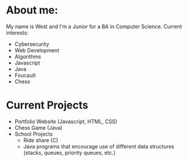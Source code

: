 # About me:
My name is West and I'm a Junior for a BA in Computer Science. Current interests: 
- Cybersecurity
- Web Development
- Algorithms
- Javascript 
- Java
- Foucault
- Chess 

# Current Projects
- Portfolio Website (Javascript, HTML, CSS)
- Chess Game (Java)
- School Projects
	- Ride share (C)
	- Java programs that encourage use of different data structures (stacks, queues, priority queues, etc.)
